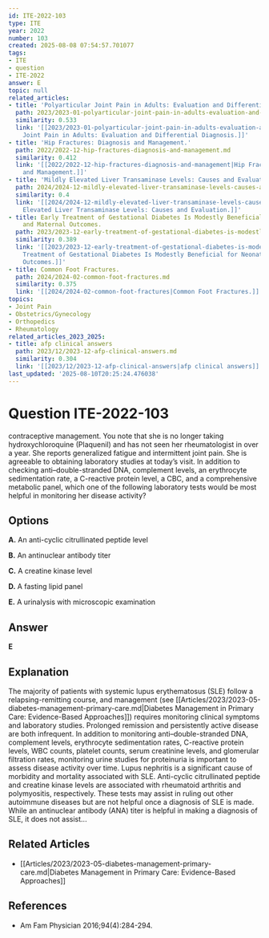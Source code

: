 ```yaml
---
id: ITE-2022-103
type: ITE
year: 2022
number: 103
created: 2025-08-08 07:54:57.701077
tags:
- ITE
- question
- ITE-2022
answer: E
topic: null
related_articles:
- title: 'Polyarticular Joint Pain in Adults: Evaluation and Differential Diagnosis.'
  path: 2023/2023-01-polyarticular-joint-pain-in-adults-evaluation-and-differenti.md
  similarity: 0.533
  link: '[[2023/2023-01-polyarticular-joint-pain-in-adults-evaluation-and-differenti|Polyarticular
    Joint Pain in Adults: Evaluation and Differential Diagnosis.]]'
- title: 'Hip Fractures: Diagnosis and Management.'
  path: 2022/2022-12-hip-fractures-diagnosis-and-management.md
  similarity: 0.412
  link: '[[2022/2022-12-hip-fractures-diagnosis-and-management|Hip Fractures: Diagnosis
    and Management.]]'
- title: 'Mildly Elevated Liver Transaminase Levels: Causes and Evaluation.'
  path: 2024/2024-12-mildly-elevated-liver-transaminase-levels-causes-and-evaluat.md
  similarity: 0.4
  link: '[[2024/2024-12-mildly-elevated-liver-transaminase-levels-causes-and-evaluat|Mildly
    Elevated Liver Transaminase Levels: Causes and Evaluation.]]'
- title: Early Treatment of Gestational Diabetes Is Modestly Beneficial for Neonatal
    and Maternal Outcomes.
  path: 2023/2023-12-early-treatment-of-gestational-diabetes-is-modestly-benefici.md
  similarity: 0.389
  link: '[[2023/2023-12-early-treatment-of-gestational-diabetes-is-modestly-benefici|Early
    Treatment of Gestational Diabetes Is Modestly Beneficial for Neonatal and Maternal
    Outcomes.]]'
- title: Common Foot Fractures.
  path: 2024/2024-02-common-foot-fractures.md
  similarity: 0.375
  link: '[[2024/2024-02-common-foot-fractures|Common Foot Fractures.]]'
topics:
- Joint Pain
- Obstetrics/Gynecology
- Orthopedics
- Rheumatology
related_articles_2023_2025:
- title: afp clinical answers
  path: 2023/12/2023-12-afp-clinical-answers.md
  similarity: 0.304
  link: '[[2023/12/2023-12-afp-clinical-answers|afp clinical answers]]'
last_updated: '2025-08-10T20:25:24.476038'
---
```


# Question ITE-2022-103

contraceptive management. You note that she is no longer taking hydroxychloroquine (Plaquenil) and has not seen her rheumatologist in over a year. She reports generalized fatigue and intermittent joint pain. She is agreeable to obtaining laboratory studies at today’s visit. In addition to checking anti–double-stranded DNA, complement levels, an erythrocyte sedimentation rate, a C-reactive protein level, a CBC, and a comprehensive metabolic panel, which one of the following laboratory tests would be most helpful in monitoring her disease activity?

## Options

**A.** An anti-cyclic citrullinated peptide level

**B.** An antinuclear antibody titer

**C.** A creatine kinase level

**D.** A fasting lipid panel

**E.** A urinalysis with microscopic examination

## Answer

**E**

## Explanation

The majority of patients with systemic lupus erythematosus (SLE) follow a relapsing-remitting course, and
management (see [[Articles/2023/2023-05-diabetes-management-primary-care.md|Diabetes Management in Primary Care: Evidence-Based Approaches]]) requires monitoring clinical symptoms and laboratory studies. Prolonged remission and
persistently active disease are both infrequent. In addition to monitoring anti–double-stranded DNA,
complement levels, erythrocyte sedimentation rates, C-reactive protein levels, WBC counts, platelet
counts, serum creatinine levels, and glomerular filtration rates, monitoring urine studies for proteinuria
is important to assess disease activity over time. Lupus nephritis is a significant cause of morbidity and
mortality associated with SLE. Anti-cyclic citrullinated peptide and creatine kinase levels are associated
with rheumatoid arthritis and polymyositis, respectively. These tests may assist in ruling out other
autoimmune diseases but are not helpful once a diagnosis of SLE is made. While an antinuclear antibody
(ANA) titer is helpful in making a diagnosis of SLE, it does not assist...



## Related Articles

- [[Articles/2023/2023-05-diabetes-management-primary-care.md|Diabetes Management in Primary Care: Evidence-Based Approaches]]

## References

- Am Fam Physician
2016;94(4):284-294.
